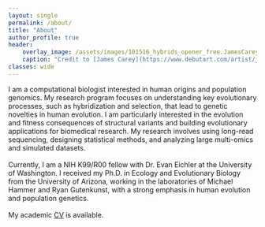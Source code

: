 ```yaml
---
layout: single
permalink: /about/
title: "About"
author_profile: true
header:
    overlay_image: /assets/images/101516_hybrids_opener_free.JamesCarey.v2.png
    caption: "Credit to [James Carey](https://www.debutart.com/artist/james-carey)"
classes: wide
---
```


I am a computational biologist interested in human origins and population genomics. My research program focuses on understanding key evolutionary processes, such as hybridization and selection, that lead to genetic novelties in human evolution. I am particularly interested in the evolution and fitness consequences of structural variants and building evolutionary applications for biomedical research. My research involves using long-read sequencing, designing statistical methods, and analyzing large multi-omics and simulated datasets.<br/><br/>Currently, I am a NIH K99/R00 fellow with Dr. Evan Eichler at the University of Washington. I received my Ph.D. in Ecology and Evolutionary Biology from the University of Arizona, working in the laboratories of Michael Hammer and Ryan Gutenkunst, with a strong emphasis in human evolution and population genetics.<br/><br/>My academic [CV](/assets/docs/CV_PingHsunHsieh202103.pdf) is available.


